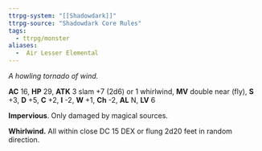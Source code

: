 ```yaml
---
ttrpg-system: "[[Shadowdark]]"
ttrpg-source: "Shadowdark Core Rules"
tags:
  - ttrpg/monster
aliases:
  -  Air Lesser Elemental
---
```


_A howling tornado of wind._

**AC** 16, **HP** 29, **ATK** 3 slam +7 (2d6) or 1 whirlwind, **MV** double near (fly), **S** +3, **D** +5, **C** +2, **I** -2, **W** +1, **Ch** -2, **AL** N, **LV** 6

**Impervious**. Only damaged by magical sources. 

**Whirlwind.** All within close DC 15 DEX or flung 2d20 feet in random direction.

